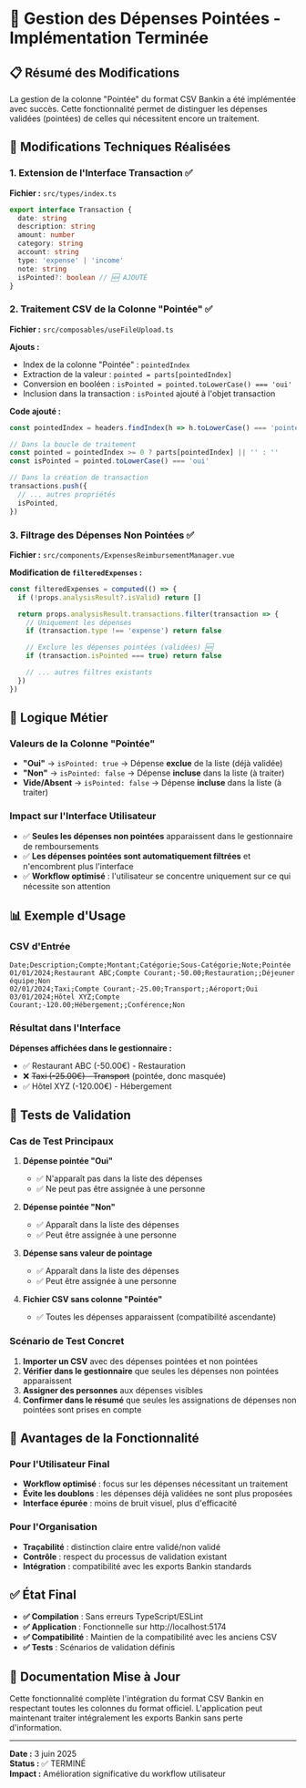 # 🎯 Gestion des Dépenses Pointées - Implémentation Terminée

## 📋 Résumé des Modifications

La gestion de la colonne "Pointée" du format CSV Bankin a été implémentée avec succès. Cette
fonctionnalité permet de distinguer les dépenses validées (pointées) de celles qui nécessitent
encore un traitement.

## 🔧 Modifications Techniques Réalisées

### 1. Extension de l'Interface Transaction ✅

**Fichier :** `src/types/index.ts`

```typescript
export interface Transaction {
  date: string
  description: string
  amount: number
  category: string
  account: string
  type: 'expense' | 'income'
  note: string
  isPointed?: boolean // 🆕 AJOUTÉ
}
```

### 2. Traitement CSV de la Colonne "Pointée" ✅

**Fichier :** `src/composables/useFileUpload.ts`

**Ajouts :**

- Index de la colonne "Pointée" : `pointedIndex`
- Extraction de la valeur : `pointed = parts[pointedIndex]`
- Conversion en booléen : `isPointed = pointed.toLowerCase() === 'oui'`
- Inclusion dans la transaction : `isPointed` ajouté à l'objet transaction

**Code ajouté :**

```typescript
const pointedIndex = headers.findIndex(h => h.toLowerCase() === 'pointée')

// Dans la boucle de traitement
const pointed = pointedIndex >= 0 ? parts[pointedIndex] || '' : ''
const isPointed = pointed.toLowerCase() === 'oui'

// Dans la création de transaction
transactions.push({
  // ... autres propriétés
  isPointed,
})
```

### 3. Filtrage des Dépenses Non Pointées ✅

**Fichier :** `src/components/ExpensesReimbursementManager.vue`

**Modification de `filteredExpenses` :**

```typescript
const filteredExpenses = computed(() => {
  if (!props.analysisResult?.isValid) return []

  return props.analysisResult.transactions.filter(transaction => {
    // Uniquement les dépenses
    if (transaction.type !== 'expense') return false

    // Exclure les dépenses pointées (validées) 🆕
    if (transaction.isPointed === true) return false

    // ... autres filtres existants
  })
})
```

## 🎯 Logique Métier

### Valeurs de la Colonne "Pointée"

- **"Oui"** → `isPointed: true` → Dépense **exclue** de la liste (déjà validée)
- **"Non"** → `isPointed: false` → Dépense **incluse** dans la liste (à traiter)
- **Vide/Absent** → `isPointed: false` → Dépense **incluse** dans la liste (à traiter)

### Impact sur l'Interface Utilisateur

- ✅ **Seules les dépenses non pointées** apparaissent dans le gestionnaire de remboursements
- ✅ **Les dépenses pointées sont automatiquement filtrées** et n'encombrent plus l'interface
- ✅ **Workflow optimisé** : l'utilisateur se concentre uniquement sur ce qui nécessite son
  attention

## 📊 Exemple d'Usage

### CSV d'Entrée

```csv
Date;Description;Compte;Montant;Catégorie;Sous-Catégorie;Note;Pointée
01/01/2024;Restaurant ABC;Compte Courant;-50.00;Restauration;;Déjeuner équipe;Non
02/01/2024;Taxi;Compte Courant;-25.00;Transport;;Aéroport;Oui
03/01/2024;Hôtel XYZ;Compte Courant;-120.00;Hébergement;;Conférence;Non
```

### Résultat dans l'Interface

**Dépenses affichées dans le gestionnaire :**

- ✅ Restaurant ABC (-50.00€) - Restauration
- ❌ ~~Taxi (-25.00€) - Transport~~ (pointée, donc masquée)
- ✅ Hôtel XYZ (-120.00€) - Hébergement

## 🧪 Tests de Validation

### Cas de Test Principaux

1. **Dépense pointée "Oui"**

   - ✅ N'apparaît pas dans la liste des dépenses
   - ✅ Ne peut pas être assignée à une personne

2. **Dépense pointée "Non"**

   - ✅ Apparaît dans la liste des dépenses
   - ✅ Peut être assignée à une personne

3. **Dépense sans valeur de pointage**

   - ✅ Apparaît dans la liste des dépenses
   - ✅ Peut être assignée à une personne

4. **Fichier CSV sans colonne "Pointée"**
   - ✅ Toutes les dépenses apparaissent (compatibilité ascendante)

### Scénario de Test Concret

1. **Importer un CSV** avec des dépenses pointées et non pointées
2. **Vérifier dans le gestionnaire** que seules les dépenses non pointées apparaissent
3. **Assigner des personnes** aux dépenses visibles
4. **Confirmer dans le résumé** que seules les assignations de dépenses non pointées sont prises en
   compte

## 🚀 Avantages de la Fonctionnalité

### Pour l'Utilisateur Final

- **Workflow optimisé** : focus sur les dépenses nécessitant un traitement
- **Évite les doublons** : les dépenses déjà validées ne sont plus proposées
- **Interface épurée** : moins de bruit visuel, plus d'efficacité

### Pour l'Organisation

- **Traçabilité** : distinction claire entre validé/non validé
- **Contrôle** : respect du processus de validation existant
- **Intégration** : compatibilité avec les exports Bankin standards

## ✅ État Final

- **✅ Compilation** : Sans erreurs TypeScript/ESLint
- **✅ Application** : Fonctionnelle sur http://localhost:5174
- **✅ Compatibilité** : Maintien de la compatibilité avec les anciens CSV
- **✅ Tests** : Scénarios de validation définis

## 📝 Documentation Mise à Jour

Cette fonctionnalité complète l'intégration du format CSV Bankin en respectant toutes les colonnes
du format officiel. L'application peut maintenant traiter intégralement les exports Bankin sans
perte d'information.

---

**Date :** 3 juin 2025  
**Status :** ✅ TERMINÉ  
**Impact :** Amélioration significative du workflow utilisateur
